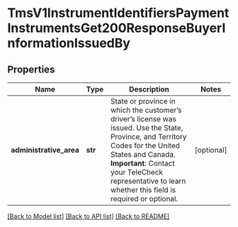 # TmsV1InstrumentIdentifiersPaymentInstrumentsGet200ResponseBuyerInformationIssuedBy

## Properties
Name | Type | Description | Notes
------------ | ------------- | ------------- | -------------
**administrative_area** | **str** | State or province in which the customer’s driver’s license was issued. Use the State, Province, and Territory Codes for the United States and Canada.  **Important**: Contact your TeleCheck representative to learn whether this field is required or optional.  | [optional] 

[[Back to Model list]](../README.md#documentation-for-models) [[Back to API list]](../README.md#documentation-for-api-endpoints) [[Back to README]](../README.md)


